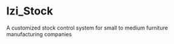 # Izi_Stock
A customized stock control system for small to medium furniture manufacturing companies
